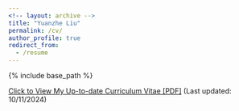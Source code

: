 ```yaml
---
<!-- layout: archive -->
title: "Yuanzhe Liu"
permalink: /cv/
author_profile: true
redirect_from:
  - /resume
---
```


{% include base_path %}

[Click to View My Up-to-date Curriculum Vitae [PDF]](/files/Yuanzhe_Liu_CV.pdf) (Last updated: 10/11/2024)
